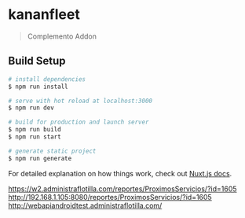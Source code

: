# kananfleet

> Complemento Addon

## Build Setup

``` bash
# install dependencies
$ npm run install

# serve with hot reload at localhost:3000
$ npm run dev

# build for production and launch server
$ npm run build
$ npm run start

# generate static project
$ npm run generate
```

For detailed explanation on how things work, check out [Nuxt.js docs](https://nuxtjs.org).

https://w2.administraflotilla.com/reportes/ProximosServicios/?id=1605
http://192.168.1.105:8080/reportes/ProximosServicios/?id=1605
http://webapiandroidtest.administraflotilla.com/
